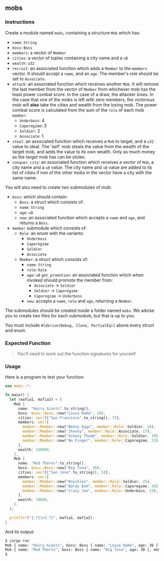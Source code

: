 ## mobs

### Instructions

Create a module named `mobs`, containing a structure `Mob` which has:

- `name`: `String`
- `boss`: `Boss`
- `members`: a vector of `Member`
- `cities`: a vector of tuples containing a city name and a `u8`
- `wealth`: `u32`
- `recruit`: an associated function which adds a `Member` to the `members` vector. It should accept a `name`, and an `age`. The member's role should be set to `Associate`.
- `attack`: an associated function which receives another `Mob`. It will remove the last member from the vector of `Member` from whichever mob has the least power combat score. In the case of a draw, the attacker loses. In the case that one of the mobs is left with zero members, the victorious mob will **also** take the cities and wealth from the losing mob. The power combat score is calculated from the sum of the `role` of each mob `member`:
  - `Underboss`: 4
  - `Caporegime`: 3
  - `Soldier`: 2
  - `Associate`: 1
- `steal`: an associated function which receives a `Mob` to target, and a `u32` value to steal. The 'self' mob steals the value from the wealth of the target mob, and adds the value to its own wealth. Only as much money as the target mob has can be stolen.
- `conquer_city`: an associated function which receives a vector of `Mob`, a city name and a `u8` value. The city name and `u8` value are added to its list of cities if non of the other mobs in the vector have a city with the same name.

You will also need to create two submodules of mob:

- `boss`: which should contain:
  - `Boss`: a struct which consists of:
  - `name`: `String`
  - `age`: `u8`
  - `new`: an associated function which accepts a `name` and `age`, and returns a `Boss`.
- `member` submodule which consists of:
  - `Role`: an enum with the variants:
    - `Underboss`
    - `Caporegime`
    - `Soldier`
    - `Associate`
  - `Member`: a struct which consists of:
    - `name`: `String`
    - `role`: `Role`
    - `age`: `u8`
    `get_promotion`: an associated function which when invoked should promote the member from:
      - `Associate` -> `Soldier`
      - `Soldier` -> `Caporegime`
      - `Caporegime` -> `Underboss`
    - `new`: accepts a `name`, `role` and `age`, returning a `Member`.

The submodules should be created inside a folder named `mobs`. We advise you to create two files for each submodule, but that is up to you.

You must include `#[derive(Debug, Clone, PartialEq)]` above every struct and enum.

### Expected Function
> You'll need to work out the function signatures for yourself.


### Usage

Here is a program to test your function:

```rust
use mobs::*;

fn main() {
  let (mafia1, mafia2) = (
    Mob {
      name: "Hairy Giants".to_string(),
      boss: boss::Boss::new("Louie HaHa", 36),
      cities: vec![("San Francisco".to_string(), 7)],
      members: vec![
        member::Member::new("Benny Eggs", member::Role::Soldier, 28),
        member::Member::new("Jhonny", member::Role::Associate, 17),
        member::Member::new("Greasy Thumb", member::Role::Soldier, 30),
        member::Member::new("No Finger", member::Role::Caporegime, 32),
      ],
      wealth: 100000,
    },
    Mob {
      name: "Red Thorns".to_string(),
      boss: boss::Boss::new("Big Tuna", 30),
      cities: vec![("San Jose".to_string(), 5)],
      members: vec![
        member::Member::new("Knuckles", member::Role::Soldier, 25),
        member::Member::new("Baldy Dom", member::Role::Caporegime, 36),
        member::Member::new("Crazy Joe", member::Role::Underboss, 23),
      ],
      wealth: 70000,
    },
  );

  println!("{:?}\n{:?}", mafia1, mafia2);
}
```

And its output:

```sh
$ cargo run
Mob { name: "Hairy Giants", boss: Boss { name: "Louie HaHa", age: 36 }, members: [Member { name: "Benny Eggs", role: Soldier, age: 28 }, Member { name: "Jhonny", role: Associate, age: 17 }, Member { name: "Greasy Thumb", role: Soldier, age: 30 }, Member { name: "No Finger", role: Caporegime, age: 32 }], cities: [("San Francisco", 7)], wealth: 100000 }
Mob { name: "Red Thorns", boss: Boss { name: "Big Tuna", age: 30 }, members: [Member { name: "Knuckles", role: Soldier, age: 25 }, Member { name: "Baldy Dom", role: Caporegime, age: 36 }, Member { name: "Crazy Joe", role: Underboss, age: 23 }], cities: [("San Jose", 5)], wealth: 70000 }
$
```
